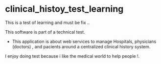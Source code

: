# clinical_histoy_test_learning
This is a test of learning and must be fix ..

This software is part of a technical test. 

- This application is about web services to manage Hospitals, physicians (doctors) , and pacients around a centralized clinical history system.
 
I enjoy doing test because i like the medical world to help people !.


